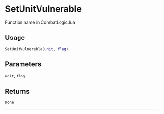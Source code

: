# SetUnitVulnerable
Function name in CombatLogic.lua
## Usage
```lua
SetUnitVulnerable(unit, flag)
```
## Parameters
`unit`, `flag`
## Returns
`none`

---